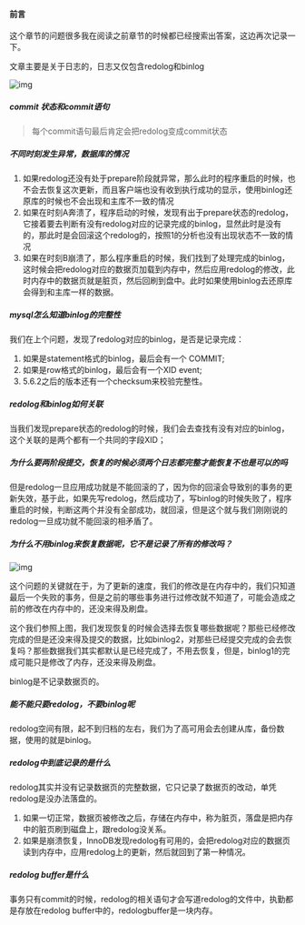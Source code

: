 #### 前言

这个章节的问题很多我在阅读之前章节的时候都已经搜索出答案，这边再次记录一下。

文章主要是关于日志的，日志又仅包含redolog和binlog

![img](https://static001.geekbang.org/resource/image/ee/2a/ee9af616e05e4b853eba27048351f62a.jpg)

##### commit 状态和commit语句

> 每个commit语句最后肯定会把redolog变成commit状态



##### 不同时刻发生异常，数据库的情况

1. 如果redolog还没有处于prepare阶段就异常，那么此时的程序重启的时候，也不会去恢复这次更新，而且客户端也没有收到执行成功的显示，使用binlog还原库的时候也不会出现和主库不一致的情况
2. 如果在时刻A奔溃了，程序启动的时候，发现有出于prepare状态的redolog，它接着要去判断有没有redolog对应的记录完成的binlog，显然此时是没有的，那此时是会回滚这个redolog的，按照1的分析也没有出现状态不一致的情况
3. 如果在时刻B崩溃了，那么程序重启的时候，我们找到了处理完成的binlog，这时候会把redolog对应的数据页加载到内存中，然后应用redolog的修改，此时内存中的数据页就是脏页，然后回刷到盘中。此时如果使用binlog去还原库会得到和主库一样的数据。

##### mysql怎么知道binlog的完整性

我们在上个问题，发现了redolog对应的binlog，是否是记录完成：

1. 如果是statement格式的binlog，最后会有一个 COMMIT;
2. 如果是row格式的binlog，最后会有一个XID event;
3. 5.6.2之后的版本还有一个checksum来校验完整性。



##### redolog和binlog如何关联

当我们发现prepare状态的redolog的时候，我们会去查找有没有对应的binlog，这个关联的是两个都有一个共同的字段XID；



##### 为什么要两阶段提交，恢复的时候必须两个日志都完整才能恢复不也是可以的吗

但是redolog一旦应用成功就是不能回滚的了，因为你的回滚会导致别的事务的更新失效，基于此，如果先写redolog，然后成功了，写binlog的时候失败了，程序重启的时候，判断这两个并没有全部成功，就回滚，但是这个就与我们刚刚说的redolog一旦成功就不能回滚的相矛盾了。



##### 为什么不用binlog来恢复数据呢，它不是记录了所有的修改吗？

![img](https://static001.geekbang.org/resource/image/eb/63/eb838b87e9c20fa00aca50ef154f2a63.jpg)

这个问题的关键就在于，为了更新的速度，我们的修改是在内存中的，我们只知道最后一个失败的事务，但是之前的哪些事务进行过修改就不知道了，可能会造成之前的修改在内存中的，还没来得及刷盘。

这个我们参照上图，我们发现恢复的时候会选择去恢复哪些数据呢？那些已经修改完成的但是还没来得及提交的数据，比如binlog2，对那些已经提交完成的会去恢复吗？那些数据我们其实都默认是已经完成了，不用去恢复，但是，binlog1的完成可能只是修改了内存，还没来得及刷盘。

binlog是不记录数据页的。



##### 能不能只要redolog，不要binlog呢

redolog空间有限，起不到归档的左右，我们为了高可用会去创建从库，备份数据，使用的就是binlog。



##### redolog中到底记录的是什么

redolog其实并没有记录数据页的完整数据，它只记录了数据页的改动，单凭redolog是没办法落盘的。

1. 如果一切正常，数据页被修改之后，存储在内存中，称为脏页，落盘是把内存中的脏页刷到磁盘上，跟redolog没关系。
2. 如果是崩溃恢复，InnoDB发现redolog有可用的，会把redolog对应的数据页读到内存中，应用redolog上的更新，然后就回到了第一种情况。



##### redolog buffer是什么

事务只有commit的时候，redolog的相关语句才会写道redolog的文件中，执勤都是存放在redolog buffer中的，redologbuffer是一块内存。

